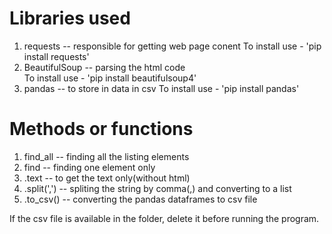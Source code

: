 # Libraries used
1. requests -- responsible for getting web page conent
    To install use - 'pip install requests'
2. BeautifulSoup -- parsing the html code  
    To install use - 'pip install beautifulsoup4'
3. pandas -- to store in data in csv
    To install use - 'pip install pandas'

# Methods or functions
1. find_all -- finding all the listing elements
2. find -- finding one element only
3. .text -- to get the text only(without html)
4. .split(',') -- spliting the string by comma(,) and converting to a list
5. .to_csv() -- converting the pandas dataframes to csv file







If the csv file is available in the folder, delete it before running the program.
